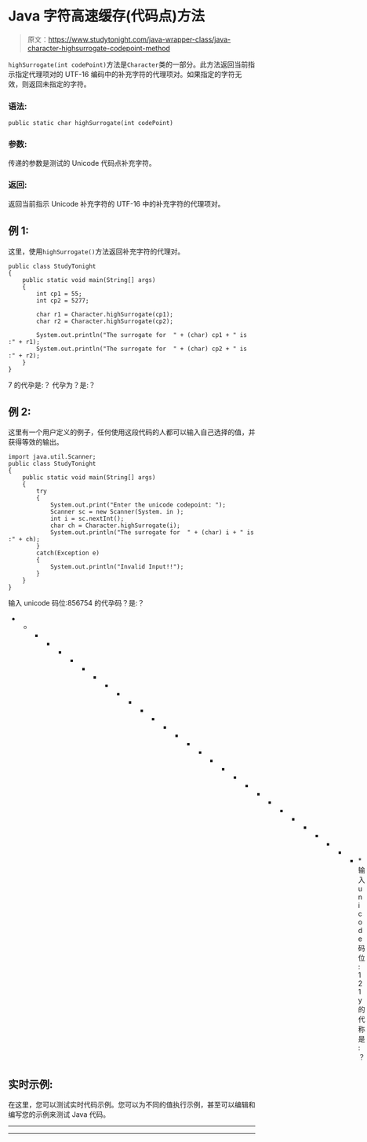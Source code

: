 # Java 字符高速缓存(代码点)方法

> 原文：<https://www.studytonight.com/java-wrapper-class/java-character-highsurrogate-codepoint-method>

`highSurrogate(int codePoint)`方法是`Character`类的一部分。此方法返回当前指示指定代理项对的 UTF-16 编码中的补充字符的代理项对。如果指定的字符无效，则返回未指定的字符。

### 语法:

```
public static char highSurrogate(int codePoint) 
```

### 参数:

传递的参数是测试的 Unicode 代码点补充字符。

### 返回:

返回当前指示 Unicode 补充字符的 UTF-16 中的补充字符的代理项对。

## 例 1:

这里，使用`highSurrogate()`方法返回补充字符的代理对。

```
public class StudyTonight 
{
	public static void main(String[] args) 
	{
		int cp1 = 55;
		int cp2 = 5277;

		char r1 = Character.highSurrogate(cp1);
		char r2 = Character.highSurrogate(cp2);

		System.out.println("The surrogate for  " + (char) cp1 + " is :" + r1);
		System.out.println("The surrogate for  " + (char) cp2 + " is :" + r2);
	}
}
```

7 的代孕是:？
代孕为？是:？

## 例 2:

这里有一个用户定义的例子，任何使用这段代码的人都可以输入自己选择的值，并获得等效的输出。

```
import java.util.Scanner;
public class StudyTonight 
{
	public static void main(String[] args) 
	{
		try 
		{
			System.out.print("Enter the unicode codepoint: ");
			Scanner sc = new Scanner(System. in );
			int i = sc.nextInt();
			char ch = Character.highSurrogate(i);
			System.out.println("The surrogate for  " + (char) i + " is :" + ch);
		}
		catch(Exception e) 
		{
			System.out.println("Invalid Input!!");
		}
	}
}
```

输入 unicode 码位:856754
的代孕码？是:？
* * * * * * * * * * * * * * * * * * * * * * * * * * * * * * *输入 unicode 码位:121
y 的代称是:？

## 实时示例:

在这里，您可以测试实时代码示例。您可以为不同的值执行示例，甚至可以编辑和编写您的示例来测试 Java 代码。

* * *

* * *